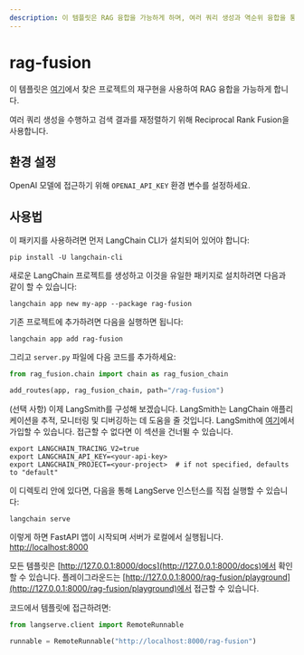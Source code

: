 ```yaml
---
description: 이 템플릿은 RAG 융합을 가능하게 하며, 여러 쿼리 생성과 역순위 융합을 통해 검색 결과를 재정렬합니다.
---
```


# rag-fusion

이 템플릿은 [여기](https://github.com/Raudaschl/rag-fusion)에서 찾은 프로젝트의 재구현을 사용하여 RAG 융합을 가능하게 합니다.

여러 쿼리 생성을 수행하고 검색 결과를 재정렬하기 위해 Reciprocal Rank Fusion을 사용합니다.

## 환경 설정

OpenAI 모델에 접근하기 위해 `OPENAI_API_KEY` 환경 변수를 설정하세요.

## 사용법

이 패키지를 사용하려면 먼저 LangChain CLI가 설치되어 있어야 합니다:

```shell
pip install -U langchain-cli
```


새로운 LangChain 프로젝트를 생성하고 이것을 유일한 패키지로 설치하려면 다음과 같이 할 수 있습니다:

```shell
langchain app new my-app --package rag-fusion
```


기존 프로젝트에 추가하려면 다음을 실행하면 됩니다:

```shell
langchain app add rag-fusion
```


그리고 `server.py` 파일에 다음 코드를 추가하세요:
```python
from rag_fusion.chain import chain as rag_fusion_chain

add_routes(app, rag_fusion_chain, path="/rag-fusion")
```


(선택 사항) 이제 LangSmith를 구성해 보겠습니다.
LangSmith는 LangChain 애플리케이션을 추적, 모니터링 및 디버깅하는 데 도움을 줄 것입니다.
LangSmith에 [여기](https://smith.langchain.com/)에서 가입할 수 있습니다.
접근할 수 없다면 이 섹션을 건너뛸 수 있습니다.

```shell
export LANGCHAIN_TRACING_V2=true
export LANGCHAIN_API_KEY=<your-api-key>
export LANGCHAIN_PROJECT=<your-project>  # if not specified, defaults to "default"
```


이 디렉토리 안에 있다면, 다음을 통해 LangServe 인스턴스를 직접 실행할 수 있습니다:

```shell
langchain serve
```


이렇게 하면 FastAPI 앱이 시작되며 서버가 로컬에서 실행됩니다.
[http://localhost:8000](http://localhost:8000)

모든 템플릿은 [http://127.0.0.1:8000/docs](http://127.0.0.1:8000/docs)에서 확인할 수 있습니다.
플레이그라운드는 [http://127.0.0.1:8000/rag-fusion/playground](http://127.0.0.1:8000/rag-fusion/playground)에서 접근할 수 있습니다.

코드에서 템플릿에 접근하려면:

```python
from langserve.client import RemoteRunnable

runnable = RemoteRunnable("http://localhost:8000/rag-fusion")
```